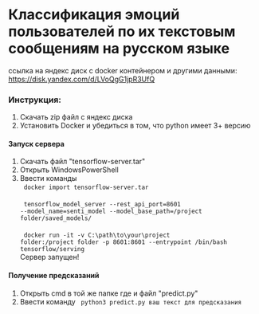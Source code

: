 # Классификация эмоций пользователей по их текстовым сообщениям на русском языке <br>

ссылка на яндекс диск с docker контейнером и другими данными: https://disk.yandex.com/d/LVoQgG1jpR3UfQ

### Инструкция:

1. Скачать zip файл с яндекс диска
2. Установить Docker и убедиться в том, что python имеет 3+ версию

#### Запуск сервера
1. Скачать файл "tensorflow-server.tar" 
2. Открыть WindowsPowerShell
3. Ввести команды <br>
  <code> docker import tensorflow-server.tar </code> <br>
  <code> tensorflow_model_server --rest_api_port=8601 --model_name=senti_model --model_base_path=/project folder/saved_models/ </code> <br>
  <code> docker run -it -v C:\path\to\your\project folder:/project folder -p 8601:8601 --entrypoint /bin/bash tensorflow/serving </code> <br>
Сервер запущен!

#### Получение предсказаний
1. Открыть cmd в той же папке где и файл "predict.py"
2. Ввести команду
  <code> python3 predict.py ваш текст для предсказания </code> <br>

